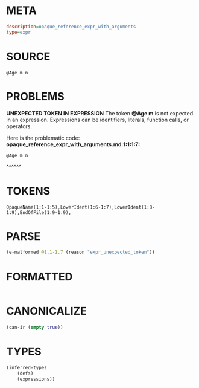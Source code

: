 # META
~~~ini
description=opaque_reference_expr_with_arguments
type=expr
~~~
# SOURCE
~~~roc
@Age m n
~~~
# PROBLEMS
**UNEXPECTED TOKEN IN EXPRESSION**
The token **@Age m** is not expected in an expression.
Expressions can be identifiers, literals, function calls, or operators.

Here is the problematic code:
**opaque_reference_expr_with_arguments.md:1:1:1:7:**
```roc
@Age m n
```
^^^^^^


# TOKENS
~~~zig
OpaqueName(1:1-1:5),LowerIdent(1:6-1:7),LowerIdent(1:8-1:9),EndOfFile(1:9-1:9),
~~~
# PARSE
~~~clojure
(e-malformed @1.1-1.7 (reason "expr_unexpected_token"))
~~~
# FORMATTED
~~~roc

~~~
# CANONICALIZE
~~~clojure
(can-ir (empty true))
~~~
# TYPES
~~~clojure
(inferred-types
	(defs)
	(expressions))
~~~
